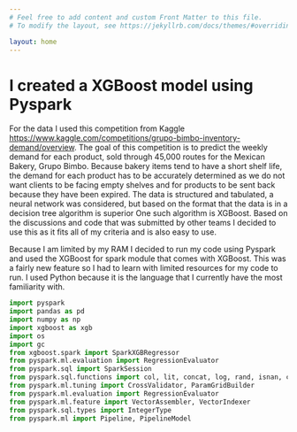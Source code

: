 ```yaml
---
# Feel free to add content and custom Front Matter to this file.
# To modify the layout, see https://jekyllrb.com/docs/themes/#overriding-theme-defaults

layout: home
---
```

# I created a XGBoost model using Pyspark
For the data I used this competition from Kaggle https://www.kaggle.com/competitions/grupo-bimbo-inventory-demand/overview.
The goal of this competition is to predict the weekly demand for each product, sold through 45,000 routes for the Mexican Bakery, Grupo Bimbo.
Because bakery items tend to have a short shelf life, the demand for each product has to be accurately determined as we do not want clients to be facing
empty shelves and for products to be sent back because they have been expired.
The data is structured and tabulated, a neural network was considered, but based on the format that the data is in a decision tree algorithm is superior
One such algorithm is XGBoost. Based on the discussions and code that was submitted by other teams I decided to use this as it fits all of my criteria
and is also easy to use.

Because I am limited by my RAM I decided to run my code using Pyspark and used the XGBoost for spark module that comes with XGBoost. This was a fairly new
feature so I had to learn with limited resources for my code to run. I used Python because it is the language that I currently have the most familiarity with.

```python
import pyspark
import pandas as pd
import numpy as np
import xgboost as xgb
import os
import gc
from xgboost.spark import SparkXGBRegressor
from pyspark.ml.evaluation import RegressionEvaluator
from pyspark.sql import SparkSession
from pyspark.sql.functions import col, lit, concat, log, rand, isnan, count, when, exp
from pyspark.ml.tuning import CrossValidator, ParamGridBuilder
from pyspark.ml.evaluation import RegressionEvaluator
from pyspark.ml.feature import VectorAssembler, VectorIndexer
from pyspark.sql.types import IntegerType
from pyspark.ml import Pipeline, PipelineModel
```

